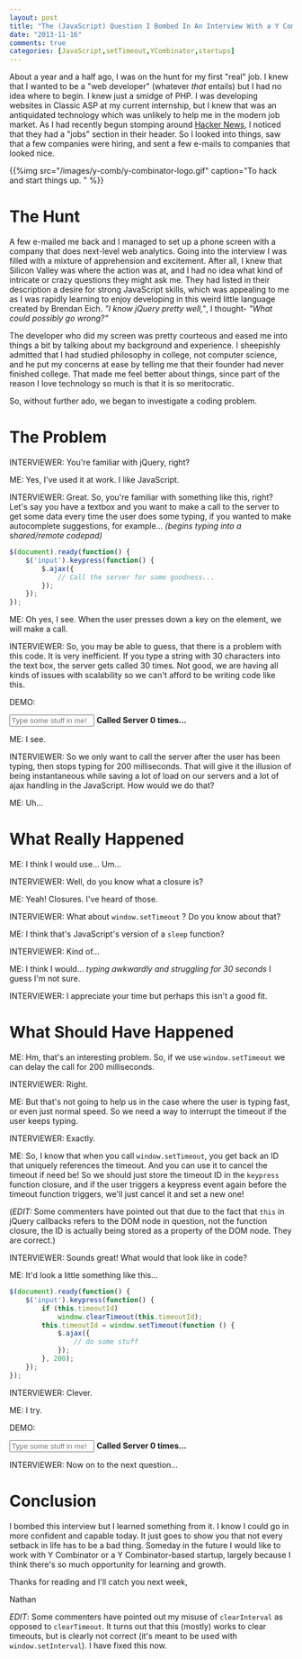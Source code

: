 ```yaml
---
layout: post
title: "The (JavaScript) Question I Bombed In An Interview With a Y Combinator Startup"
date: "2013-11-16"
comments: true
categories: [JavaScript,setTimeout,YCombinator,startups]
---
```


About a year and a half ago, I was on the hunt for my first "real" job.  I knew that I wanted to be a "web developer" (whatever *that* entails) but I had no idea where to begin.  I knew just a smidge of PHP.  I was developing websites in Classic ASP at my current internship, but I knew that was an antiquidated technology which was unlikely to help me in the modern job market.  As I had recently begun stomping around [Hacker News](https://news.ycombinator.com), I noticed that they had a "jobs" section in their header.  So I looked into things, saw that a few companies were hiring, and sent a few e-mails to companies that looked nice.

{{%img src="/images/y-comb/y-combinator-logo.gif" caption="To hack and start things up. " %}}

# The Hunt

A few e-mailed me back and I managed to set up a phone screen with a company that does next-level web analytics.  Going into the interview I was filled with a mixture of apprehension and excitement.  After all, I knew that Silicon Valley was where the action was at, and I had no idea what kind of intricate or crazy questions they might ask me.  They had listed in their description a desire for strong JavaScript skills, which was appealing to me as I was rapidly learning to enjoy developing in this weird little language created by Brendan Eich.  *"I know jQuery pretty well,"*, I thought- *"What could possibly go wrong?"*

The developer who did my screen was pretty courteous and eased me into things a bit by talking about my background and experience.  I sheepishly admitted that I had studied philosophy in college, not computer science, and he put my concerns at ease by telling me that their founder had never finished college.  That made me feel better about things, since part of the reason I love technology so much is that it is so meritocratic.

So, without further ado, we began to investigate a coding problem.

# The Problem

INTERVIEWER: You're familiar with jQuery, right?

ME:  Yes, I've used it at work.  I like JavaScript.

INTERVIEWER: Great.  So, you're familiar with something like this, right?  Let's say you have a textbox and you want to make a call to the server to get some data every time the user does some typing, if you wanted to make autocomplete suggestions, for example... *(begins typing into a shared/remote codepad)*

```js
$(document).ready(function() {
    $('input').keypress(function() {
        $.ajax({
            // Call the server for some goodness...
        });
    });
});
```

ME: Oh yes, I see.  When the user presses down a key on the element, we will make a call.

INTERVIEWER: So, you may be able to guess, that there is a problem with this code.  It is very inefficient.  If you type a string with 30 characters into the text box, the server gets called 30 times.  Not good, we are having all kinds of issues with scalability so we can't afford to be writing code like this.

DEMO:

<input id="myBox1" type="text" placeholder="Type some stuff in me!" style="width: 30%;" /> <strong>Called Server <span id="called_times1">0</span> times...</strong>

<script>
$(document).ready(function() {
    $('#myBox1').keypress(function() {
        if (!this.count)
            this.count = 0;
        this.count++;
        $('#called_times1').html(this.count);
    });
});
</script>


ME: I see.

INTERVIEWER: So we only want to call the server after the user has been typing, then stops typing for 200 milliseconds.  That will give it the illusion of being instantaneous while saving a lot of load on our servers and a lot of ajax handling in the JavaScript.  How would we do that?

ME:  Uh...

# What Really Happened

ME:  I think I would use... Um...

INTERVIEWER:  Well, do you know what a closure is?

ME:  Yeah!  Closures.  I've heard of those.

INTERVIEWER: What about `window.setTimeout` ?  Do you know about that?

ME:  I think that's JavaScript's version of a `sleep` function?

INTERVIEWER:  Kind of... 

ME:  I think I would... *typing awkwardly and struggling for 30 seconds*  I guess I'm not sure.

INTERVIEWER:  I appreciate your time but perhaps this isn't a good fit.

# What Should Have Happened

ME:  Hm, that's an interesting problem.  So, if we use `window.setTimeout` we can delay the call for 200 milliseconds.

INTERVIEWER:  Right.

ME:  But that's not going to help us in the case where the user is typing fast, or even just normal speed.  So we need a way to interrupt the timeout if the user keeps typing.

INTERVIEWER:  Exactly.

ME:  So, I know that when you call `window.setTimeout`, you get back an ID that uniquely references the timeout.  And you can use it to cancel the timeout if need be!  So we should just store the timeout ID in the `keypress` function closure, and if the user triggers a keypress event again before the timeout function triggers, we'll just cancel it and set a new one!

(*EDIT:* Some commenters have pointed out that due to the fact that `this` in jQuery callbacks refers to the DOM node in question, not the function closure, the ID is actually being stored as a property of the DOM node.  They are correct.)

INTERVIEWER:  Sounds great!  What would that look like in code?

ME:  It'd look a little something like this...

```js
$(document).ready(function() {
    $('input').keypress(function() {
        if (this.timeoutId) 
            window.clearTimeout(this.timeoutId);
        this.timeoutId = window.setTimeout(function () {
            $.ajax({
                // do some stuff
            });
        }, 200);
    });
});
```

INTERVIEWER:  Clever.

ME:  I try.

DEMO:

<input id="myBox2" type="text" placeholder="Type some stuff in me!" style="width: 30%;" /> <strong>Called Server <span id="called_times2">0</span> times...</strong>

<script>
$(document).ready(function() {
    $('#myBox2').keypress(function() {
        if (!this.count)
            this.count = 0;
        if (this.timeoutId)
            window.clearTimeout(this.timeoutId);
        var that = this;
        this.timeoutId = window.setTimeout(function() {
            that.count++;
            $('#called_times2').html(that.count);
        }, 200);
    });
});
</script>

INTERVIEWER:  Now on to the next question...

# Conclusion

I bombed this interview but I learned something from it.  I know I could go in more confident and capable today.  It just goes to show you that not every setback in life has to be a bad thing.  Someday in the future I would like to work with Y Combinator or a Y Combinator-based startup, largely because I think there's so much opportunity for learning and growth.

Thanks for reading and I'll catch you next week,

Nathan

*EDIT*: Some commenters have pointed out my misuse of `clearInterval` as opposed to `clearTimeout`.  It turns out that this (mostly) works to clear timeouts, but is clearly not correct (it's meant to be used with `window.setInterval`).  I have fixed this now.
